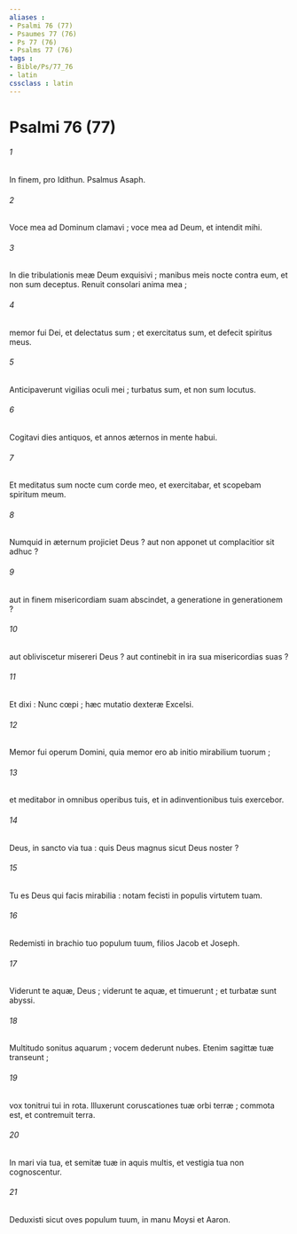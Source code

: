 ```yaml
---
aliases : 
- Psalmi 76 (77)
- Psaumes 77 (76)
- Ps 77 (76)
- Psalms 77 (76)
tags : 
- Bible/Ps/77_76
- latin
cssclass : latin
---
```


# Psalmi 76 (77)

###### 1
In finem, pro Idithun. Psalmus Asaph.
###### 2
Voce mea ad Dominum clamavi ; voce mea ad Deum, et intendit mihi.
###### 3
In die tribulationis meæ Deum exquisivi ; manibus meis nocte contra eum, et non sum deceptus. Renuit consolari anima mea ;
###### 4
memor fui Dei, et delectatus sum ; et exercitatus sum, et defecit spiritus meus.
###### 5
Anticipaverunt vigilias oculi mei ; turbatus sum, et non sum locutus.
###### 6
Cogitavi dies antiquos, et annos æternos in mente habui.
###### 7
Et meditatus sum nocte cum corde meo, et exercitabar, et scopebam spiritum meum.
###### 8
Numquid in æternum projiciet Deus ? aut non apponet ut complacitior sit adhuc ?
###### 9
aut in finem misericordiam suam abscindet, a generatione in generationem ?
###### 10
aut obliviscetur misereri Deus ? aut continebit in ira sua misericordias suas ?
###### 11
Et dixi : Nunc cœpi ; hæc mutatio dexteræ Excelsi.
###### 12
Memor fui operum Domini, quia memor ero ab initio mirabilium tuorum ;
###### 13
et meditabor in omnibus operibus tuis, et in adinventionibus tuis exercebor.
###### 14
Deus, in sancto via tua : quis Deus magnus sicut Deus noster ?
###### 15
Tu es Deus qui facis mirabilia : notam fecisti in populis virtutem tuam.
###### 16
Redemisti in brachio tuo populum tuum, filios Jacob et Joseph.
###### 17
Viderunt te aquæ, Deus ; viderunt te aquæ, et timuerunt ; et turbatæ sunt abyssi.
###### 18
Multitudo sonitus aquarum ; vocem dederunt nubes. Etenim sagittæ tuæ transeunt ;
###### 19
vox tonitrui tui in rota. Illuxerunt coruscationes tuæ orbi terræ ; commota est, et contremuit terra.
###### 20
In mari via tua, et semitæ tuæ in aquis multis, et vestigia tua non cognoscentur.
###### 21
Deduxisti sicut oves populum tuum, in manu Moysi et Aaron.
